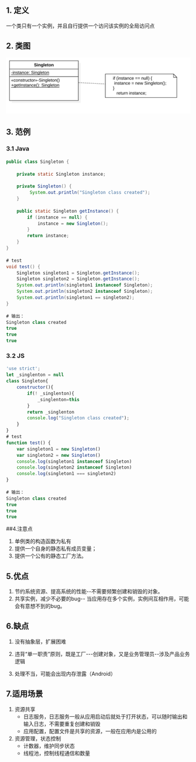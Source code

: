 ## 1. 定义

一个类只有一个实例，并且自行提供一个访问该实例的全局访问点

## 2. 类图

![singleton](./singleton.jpg)

## 3. 范例

### 3.1  Java

```java
public class Singleton {

    private static Singleton instance;

    private Singleton() {
         System.out.println("Singleton class created");
    }

    public static Singleton getInstance() {
        if (instance == null) {
            instance = new Singleton();
        }
        return instance;
    }
}

# test
void test() {
    Singleton singleton1 = Singleton.getInstance();
    Singleton singleton2 = Singleton.getInstance();
    System.out.println(singleton1 instanceof Singleton);
    System.out.println(singleton2 instanceof Singleton);
    System.out.println(singleton1 == singleton2);
}

# 输出：
Singleton class created
true
true
true
```

### 3.2 JS

```javascript
'use strict';
let _singlenton = null
class Singleton{
    constructor(){
        if(! _singlenton){
            _singlenton=this
        }
        return _singlenton
        console.log("Singleton class created");
    }
}
# test
function test() {
    var singleton1 = new Singleton()
    var singleton2 = new Singleton()
    console.log(singleton1 instanceof Singleton)
    console.log(singleton2 instanceof Singleton)
    console.log(singleton1 === singleton2)
}

# 输出：
Singleton class created
true
true
true
```

##4.注意点

1. 单例类的构造函数为私有 
2. 提供一个自身的静态私有成员变量；
3. 提供一个公有的静态工厂方法。

## 5.优点

1. 节约系统资源、提高系统的性能--不需要频繁创建和销毁的对象。
2. 共享实例，减少不必要的bug-- 当应用存在多个实例，实例间互相作用，可能会有意想不到的bug。

## 6.缺点

1. 没有抽象层，扩展困难

2. 违背“单一职责”原则，既是工厂---创建对象，又是业务管理员--涉及产品业务逻辑

3. 处理不当，可能会出现内存泄露（Android）

## 7.适用场景

1. 资源共享
   * 日志服务，日志服务一般从应用启动后就处于打开状态，可以随时输出和输入日志，不需要重复创建和销毁
   * 应用配置，配置文件是共享的资源，一般在应用内是公用的
2. 资源管理，状态控制
   * 计数器，维护同步状态
   * 线程池，控制线程通信和数量



